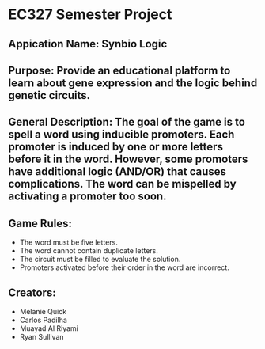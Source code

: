 # EC327 Semester Project

## Appication Name: Synbio Logic

## Purpose: Provide an educational platform to learn about gene expression and the logic behind genetic circuits.

## General Description: The goal of the game is to spell a word using inducible promoters. Each promoter is induced by one or more letters before it in the word. However, some promoters have additional logic (AND/OR) that causes complications. The word can be mispelled by activating a promoter too soon.

## Game Rules:
- The word must be five letters.
- The word cannot contain duplicate letters.
- The circuit must be filled to evaluate the solution.
- Promoters activated before their order in the word are incorrect.

## Creators:
- Melanie Quick
- Carlos Padilha
- Muayad Al Riyami
- Ryan Sullivan
